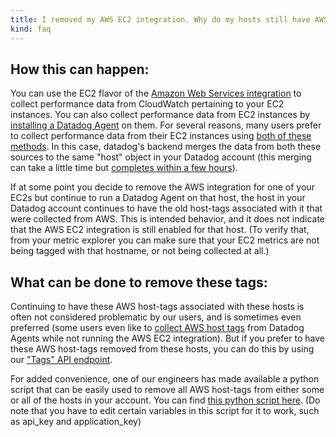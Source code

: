 ```yaml
---
title: I removed my AWS EC2 integration. Why do my hosts still have AWS tags?
kind: faq
---
```


## How this can happen:

You can use the EC2 flavor of the [Amazon Web Services integration][1] to collect performance data from CloudWatch pertaining to your EC2 instances. You can also collect performance data from EC2 instances by [installing a Datadog Agent][2] on them. For several reasons, many users prefer to collect performance data from their EC2 instances using [both of these methods][3]. In this case, datadog's backend merges the data from both these sources to the same "host" object in your Datadog account (this merging can take a little time but [completes within a few hours](/integrations/faq/i-just-set-up-my-aws-integration-why-am-i-seeing-duplicate-hosts)).

If at some point you decide to remove the AWS integration for one of your EC2s but continue to run a Datadog Agent on that host, the host in your Datadog account continues to have the old host-tags associated with it that were collected from AWS. This is intended behavior, and it does not indicate that the AWS EC2 integration is still enabled for that host. (To verify that, from your metric explorer you can make sure that your EC2 metrics are not being tagged with that hostname, or not being collected at all.)



## What can be done to remove these tags:

Continuing to have these AWS host-tags associated with these hosts is often not considered problematic by our users, and is sometimes even preferred (some users even like to [collect AWS host tags](/integrations/faq/how-do-i-pull-my-ec2-tags-without-using-the-aws-integration) from Datadog Agents while not running the AWS EC2 integration). But if you prefer to have these AWS host-tags removed from these hosts, you can do this by using our ["Tags" API endpoint][4].

For added convenience, one of our engineers has made available a python script that can be easily used to remove all AWS host-tags from either some or all of the hosts in your account. You can find [this python script here][5]. (Do note that you have to edit certain variables in this script for it to work, such as api_key and application_key)

[1]: /integrations/amazon_web_services
[2]: /agent
[3]: /agent/#why-should-i-install-the-agent-on-my-aws-instances
[4]: /api/#tags-remove
[5]: https://github.com/DataDog/Miscellany/blob/master/remove_lingering_aws_host_tags.py
